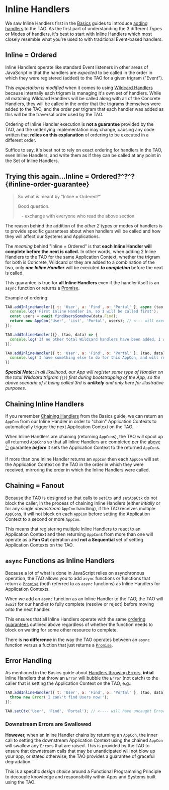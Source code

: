 # Inline Handlers

We saw Inline Handlers first in the [Basics](../basics) guides to introduce [adding handlers](../basics/handlers.md)
to the TAO.  As the first part of understanding the 3 different Types or Modes of handlers,
it's best to start with Inline Handlers which most closely resemble what you're used to with
traditional Event-based handlers.

## Inline = Ordered

Inline Handlers operate like standard Event listeners in other areas of JavaScript in that the
handlers are _expected_ to be called in the order in which they were registered (added) to the
TAO for a given trigram ("Event").

This _expectation is modified_ when it comes to using [Wildcard Handlers](../basics/wildcards.md)
because internally each trigram is managing it's own set of handlers.  While all matching
Wildcard Handlers will be called along with all of the Concrete Handlers, they will be called in
the order that the trigrams themselves were added to the TAO, and the order per trigram that each
handler was added as this will be the traversal order used by the TAO.

Ordering of Inline Handler execution is **not a guarantee** provided by the TAO, and the
underlying implementation may change, causing any code written that **relies on this explanation**
of ordering to be executed in a different order.

Suffice to say, it's best not to rely on exact ordering for handlers in the TAO, even Inline
Handlers, and write them as if they can be called at any point in the Set of Inline Handlers.

## Trying this again…Inline = Ordered?^?^? {#inline-order-guarantee}

> So what is meant by "Inline = Ordered?"
>
> Good question.
>
>    \- exchange with everyone who read the above section

The reason behind the addition of the _other 2_ types or modes of handlers is to provide
specific guarantees about when handlers will be called and how they will affect our
Systems and Applications.

The _meaning_ behind "Inline = Ordered" is that **each Inline Handler will complete before the
next is called.**  In other words, when adding 2 Inline Handlers to the TAO for the same
Application Context, whether the trigram for both is Concrete, Wildcard or they are added to
a combination of the two, only _**one Inline Handler**_ will be executed _**to completion**_
before the next is called.

This guarantee is true for **all Inline Handlers** even if the handler itself is an `async`
function or returns a [Promise](https://developer.mozilla.org/en-US/docs/Web/JavaScript/Reference/Global_Objects/Promise).

Example of ordering:

```javascript
TAO.addInlineHandler({ t: 'User', a: 'Find', o: 'Portal' }, async (tao, data) => {
  console.log('First Inline Handler in, so I will be called first');
  const users = await findUsersSomehow(data.Find);
  return new AppCon('User', 'List', 'Portal', users); // <--- will execute before the TAO calls another handler
});

TAO.addInlineHandler({}, (tao, data) => {
  console.log('If no other total Wildcard handlers have been added, I will run third, after all handlers from the previously added trigram');
});

TAO.addInlineHandler({ t: 'User', a: 'Find', o: 'Portal' }, (tao, data) => {
  console.log('I have something else to do for this AppCon, and will run second'); // <--- b/c the {User,Find,Portal} trigram was added to the TAO first, and this handler added for it second
})
```

_**Special Note:** In all likelihood, our App will register some type of Handler on the total
Wildcard trigram (`{}`) first during bootstrapping of the App, so the above scenario of it being
called 3rd is **unlikely** and only here for illustrative purposes._

## Chaining Inline Handlers

If you remember [Chaining Handlers](../basics/chaining.md) from the Basics guide, we can
return an `AppCon` from our Inline Handler in order to "chain" Application Contexts to
automatically trigger the next Application Context on the TAO.

When Inline Handlers are chaining (returning `AppCon`s), the TAO will spool up all returned
`AppCon`s so that all Inline Handlers are completed per the [above :point_up_2:](#inline-order-guarantee)
guarantee _**before**_ it sets the Application Context to the returned `AppCon`s.

If more than one Inline Handler returns an `AppCon` then each `AppCon` will set the Application
Context on the TAO in the order in which they were received, mirroring the order in which
the Inline Handlers were called.

## Chaining = Fanout

Because the TAO is designed so that calls to `setCtx` and `setAppCtx` do not block the caller,
in the process of chaining Inline Handlers (either _intially_ or for any single _downstream_
`AppCon` handling), if the TAO receives multiple `AppCon`s, it will not block on each `AppCon`
before setting the Application Context to a second or more `AppCon`.

This means that registering multiple Inline Handlers to react to an Application Context and then
returning `AppCon`s from more than one will operate as a **Fan Out** operation and **not a
Sequential** set of setting Application Contexts on the TAO.

## `async` Functions as Inline Handlers

Because a lot of what is done in JavaScript relies on asynchronous operation, the TAO allows
you to add `async` functions or functions that return a [`Promise`](https://developer.mozilla.org/en-US/docs/Web/JavaScript/Reference/Global_Objects/Promise)
(both referred to as `async` functions) as Inline Handlers for Application Contexts.

When we add an `async` function as an Inline Handler to the TAO, the TAO will
`await` for our handler to fully complete (resolve or reject) before moving onto the next
handler.

This ensures that all Inline Handlers operate with the same [ordering guarantees](#inline--order-guarantee)
outlined above regardless of whether the function needs to block on waiting for some other
resource to complete.

There is **no difference** in the way the TAO operates between an `async` function versus a fuction
that just returns a [`Promise`](https://developer.mozilla.org/en-US/docs/Web/JavaScript/Reference/Global_Objects/Promise).

## Error Handling

As mentioned in the Basics guide about [Handlers throwing Errors](../basics/handlers.md#handlers-throwing-errors),
**intial** Inline Handlers that throw an `Error` will bubble the `Error` (not catch) to the
caller that is setting the Application Context on the TAO, e.g.:

```javascript
TAO.addInlineHandler({ t: 'User', a: 'Find', o: 'Portal' }, (tao, data) => {
  throw new Error('I can\'t find Users now!');
});

TAO.setCtx('User', 'Find', 'Portal'); // <---- will have uncaught Error
```

### Downstream Errors are Swallowed

**However,** when an Inline Handler chains by returning an `AppCon`, the inner call to setting
the downstream Application Context using the chained `AppCon` will swallow any `Error`s that
are raised.  This is provided by the TAO to ensure that downstream calls that may be
unanticipated will not blow up your app, or stated otherwise, the TAO provides a guarantee
of graceful degradation.

This is a specific _design choice_ around a Functional Programming Principle to decouple
knowledge and responsibility within Apps and Systems built using the TAO.
